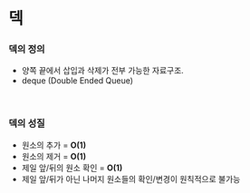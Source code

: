 # 덱 </br>

### 덱의 정의 </br>

- 양쪽 끝에서 삽입과 삭제가 전부 가능한 자료구조.
- deque (Double Ended Queue)

</br>

### 덱의 성질 </br>

- 원소의 추가 = **O(1)**
- 원소의 제거 = **O(1)**
- 제일 앞/뒤의 원소 확인 = **O(1)**
- 제일 앞/뒤가 아닌 나머지 원소들의 확인/변경이 원칙적으로 불가능

</br></br>